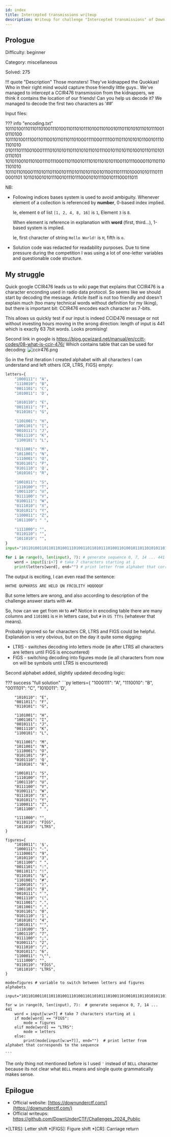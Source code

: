 ```yaml
---
id: index
title: Intercepted transmissions writeup
description: Writeup for challenge "Intercepted transmissions" of Down Under CTF 2024
---
```


## Prologue

Difficulty: beginner

Category: miscellaneous

Solved: 275

!!! quote "Description"
    Those monsters! They've kidnapped the Quokkas! Who in their right mind would capture those friendly little guys.. We've managed to intercept a CCIR476 transmission from the kidnappers, we think it contains the location of our friends! Can you help us decode it? We managed to decode the first two characters as '##'

Input files:

??? info "encoding.txt"
    101101001101101101001110100110110101110100110100101101101010110101110010110100
    101110100111001101100101101101101000111100011110011011010101011001011101101010
    010111011100100011110101010110110101011010111001011010110100101101101010110101
    101011001011010011101110001101100101110101101010110011011100001101101101101010
    101101101000111010110110010111010110101100101100110111101000101011101110001101
    101101001010111001011101110001010111001011100011011

NB:


* Following indices bases system is used to avoid ambiguity. Whenever element of a collection is referenced by **number**, 0-based index implied. 
 
  Ie, element `0` of list `[1, 2, 4, 8, 16]` is `1`, Element `3` is `8`.
  
  When element is reference in explanation with **word** (first, third...), 1-based system is implied.

  Ie, first character of string `Hello World!` is `H`, fifth is `o`.

* Solution code was redacted for readability purposes. Due to time pressure during the competition I was using a lot of one-letter variables and questionable code structure.

## My struggle

Quick google CCIR476 leads us to wiki page that explains that CCIR476 is a character enconding used in radio data protocol.
So seems like we should start by decoding the message. Article itself is not too friendly and doesn't explain much (too many
technical words without definition for my liking), but there is important bit: CCIR476 encodes each character as 7-bits.

This allows us quickly test if our input is indeed CCID476 message or not without investing hours moving in the wrong direction:
length of input is 441 which is exactly 63 7bit words. Looks promising!

Second link in google is https://blog.gcwizard.net/manual/en/ccitt-codes/08-what-is-ccir-476/
Which contains table that can be used for decoding:
![ccir476.png](./ccir476.png)

So in the first iteration I created alphabet with all characters I can understand and left others (CR, LTRS, FIGS) empty:

```py title="Interation 1"
letters={
    "1000111": "A",
    "1110010": "B",
    "0011101": "C",
    "1010011": 'D',

    "1010110": "E",
    "0011011": "F",
    "0110101": "G",

    "1101001": "H",
    "1001101": "I",
    "0010111": "J",
    "0011110": "K",
    "1100101": "L",

    "0111001": "M",
    "1011001": "N",
    "1110001": "O",
    "0101101": "P",
    "0101110": 'Q',
    "1010101": "R",

    "1001011": "S",
    "1110100": "T",
    "1001110": "U",
    "0111100": "V",
    "0100111": "W",
    "0111010": "X",
    "0101011": "Y",
    "1100011": "Z",
    "1011100": " ",

    "1111000": "",
    "0110110": "",
    "1011010": "",
}
input="101101001101101101001110100110110101110100110100101101101010110101110010110100101110100111001101100101101101101000111100011110011011010101011001011101101010010111011100100011110101010110110101011010111001011010110100101101101010110101101011001011010011101110001101100101110101101010110011011100001101101101101010101101101000111010110110010111010110101100101100110111101000101011101110001101101101001010111001011101110001010111001011100011011"

for i in range(0, len(input), 7): # generate sequence 0, 7, 14 ... 441
    word = input[i:i+7] # take 7 characters starting at i
    print(letters[word], end="") # print letter from alphabet that corresponds to the sequence
```

The output is exciting, I can even read the sentence:
```txt
HHTHE QUPKKRSS ARE HELD QN FRCQLITY HQQOQQF
```
But some letters are wrong, and also according to description of the challenge answer starts with `##`.

So, how can we get from `HH` to `##`? Notice in encoding table there are many columns and `1101001` is `H` in letters case, but `#` in `US TTYs`
(whatever that means).

Probably ignored so far characters CR, LTRS and FIGS could be helpful. Explanation is very obvious, but on the day it quite some digging:

* LTRS - switches decoding into letters mode (ie after LTRS all characters are letters until FIGS is encountered)
* FIGS - switching decoding into figures mode (ie all characters from now on will be symbols until LTRS is encountered)

Second alphabet added, slightly updated decoding logic:

??? success "full solution"
    ```py
    letters={
        "1000111": "A",
        "1110010": "B",
        "0011101": "C",
        "1010011": 'D',
    
        "1010110": "E",
        "0011011": "F",
        "0110101": "G",
    
        "1101001": "H",
        "1001101": "I",
        "0010111": "J",
        "0011110": "K",
        "1100101": "L",
    
        "0111001": "M",
        "1011001": "N",
        "1110001": "O",
        "0101101": "P",
        "0101110": 'Q',
        "1010101": "R",
    
        "1001011": "S",
        "1110100": "T",
        "1001110": "U",
        "0111100": "V",
        "0100111": "W",
        "0111010": "X",
        "0101011": "Y",
        "1100011": "Z",
        "1011100": " ",
    
        "1111000": "",
        "0110110": "FIGS",
        "1011010": "LTRS",
    }
    
    figures={
        "1010011": '$',
        "1000111": "-",
        "1110001": "9",
        "1010110": "3",
        "1011100": " ",
        "0011101": ":",
        "0011011": "!",
        "0110101": "&",
        "1101001": "#",
        "1100101": ")",
        "1001101": "8",
        "0010111": "`",
        "0011110": "(",
        "0111001": ".",
        "1011001": ",",
        "0101101": "0",
        "0101110": '1',
        "1010101": "4",
        "1001011": "'",
        "1110100": "5",
        "1001110": "7",
        "0111100": ";",
        "0100111": "2",
        "0111010": "/",
        "0101011": "6",
        "1100011": "\"",
        "1111000": "",
        "0110110": "FIGS",
        "1011010": "LTRS",
    }
    
    mode=figures # variable to switch between letters and figures alphabets
    
    input="101101001101101101001110100110110101110100110100101101101010110101110010110100101110100111001101100101101101101000111100011110011011010101011001011101101010010111011100100011110101010110110101011010111001011010110100101101101010110101101011001011010011101110001101100101110101101010110011011100001101101101101010101101101000111010110110010111010110101100101100110111101000101011101110001101101101001010111001011101110001010111001011100011011"
    
    for w in range(0, len(input), 7):  # generate sequence 0, 7, 14 ... 441
        word = input[w:w+7] # take 7 characters starting at i
        if mode[word] == "FIGS":
            mode = figures
        elif mode[word] == "LTRS":
            mode = letters
        else:
            print(mode[input[w:w+7]], end="")  # print letter from alphabet that corresponds to the sequence
    
    ```

The only thing not mentioned before is I used `'` instead of `BELL` character because its not clear what `BELL` means and 
single quote grammatically makes sense. 

## Epilogue

* Official website: [https://downunderctf.com/](https://downunderctf.com/)
* Official writeups: https://github.com/DownUnderCTF/Challenges_2024_Public

*[LTRS]: Letter shift
*[FIGS]: Figure shift
*[CR]: Carriage return
